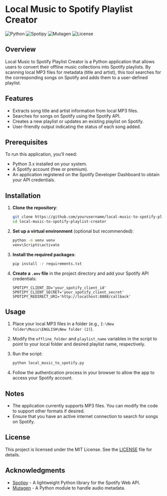# Local Music to Spotify Playlist Creator
![Python](https://img.shields.io/badge/Python-3.x-blue.svg)
![Spotipy](https://img.shields.io/badge/Spotipy-2.19.0-green.svg)
![Mutagen](https://img.shields.io/badge/Mutagen-1.46.0-orange.svg)
![License](https://img.shields.io/badge/License-MIT-yellow.svg)

## Overview

Local Music to Spotify Playlist Creator is a Python application that allows users to convert their offline music collections into Spotify playlists. By scanning local MP3 files for metadata (title and artist), this tool searches for the corresponding songs on Spotify and adds them to a user-defined playlist. 

## Features

- Extracts song title and artist information from local MP3 files.
- Searches for songs on Spotify using the Spotify API.
- Creates a new playlist or updates an existing playlist on Spotify.
- User-friendly output indicating the status of each song added.

## Prerequisites

To run this application, you'll need:

- Python 3.x installed on your system.
- A Spotify account (free or premium).
- An application registered on the Spotify Developer Dashboard to obtain your API credentials.

## Installation

1. **Clone the repository**:

   ```bash
   git clone https://github.com/yourusername/local-music-to-spotify-playlist-creator.git
   cd local-music-to-spotify-playlist-creator
   ```

2. **Set up a virtual environment** (optional but recommended):

   ```bash
   python -m venv venv
   venv\Scripts\activate
   ```

3. **Install the required packages**:

   ```bash
   pip install -r requirements.txt
   ```

4. **Create a `.env` file** in the project directory and add your Spotify API credentials:

   ```plaintext
   SPOTIPY_CLIENT_ID='your_spotify_client_id'
   SPOTIPY_CLIENT_SECRET='your_spotify_client_secret'
   SPOTIPY_REDIRECT_URI='http://localhost:8888/callback'
   ```

   

## Usage

1. Place your local MP3 files in a folder (e.g., `I:\New folder\Music\ENGLISH\New folder (2)`).
2. Modify the `offline_folder` and `playlist_name` variables in the script to point to your local folder and desired playlist name, respectively.
3. Run the script:

   ```bash
   python local_music_to_spotify.py
   ```

4. Follow the authentication process in your browser to allow the app to access your Spotify account.

## Notes

- The application currently supports MP3 files. You can modify the code to support other formats if desired.
- Ensure that you have an active internet connection to search for songs on Spotify.

## License

This project is licensed under the MIT License. See the [LICENSE](LICENSE) file for details.

## Acknowledgments

- [Spotipy](https://spotipy.readthedocs.io/en/2.19.0/) - A lightweight Python library for the Spotify Web API.
- [Mutagen](https://mutagen.readthedocs.io/en/latest/) - A Python module to handle audio metadata.
